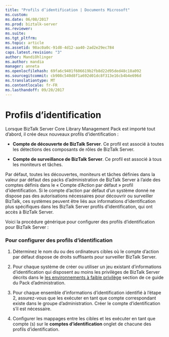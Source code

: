 ```yaml
---
title: "Profils d’identification | Documents Microsoft"
ms.custom: 
ms.date: 06/08/2017
ms.prod: biztalk-server
ms.reviewer: 
ms.suite: 
ms.tgt_pltfrm: 
ms.topic: article
ms.assetid: 98ac0a0c-91d8-4d12-aa40-2ad2e29ec784
caps.latest.revision: "3"
author: MandiOhlinger
ms.author: mandia
manager: anneta
ms.openlocfilehash: 69fa6c9401f606619b2fb8d22d95ded48c18a092
ms.sourcegitcommit: cb908c540d8f1a692d01dc8f313e16cb4b4e696d
ms.translationtype: MT
ms.contentlocale: fr-FR
ms.lasthandoff: 09/20/2017
---
```

# <a name="run-as-profiles"></a>Profils d’identification
Lorsque BizTalk Server Core Library Management Pack est importé tout d’abord, il crée deux nouveaux profils d’identification :  
  
-   **Compte de découverte de BizTalk Server**. Ce profil est associé à toutes les détections des composants de rôles de BizTalk Server.  
  
-   **Compte de surveillance de BizTalk Server**. Ce profil est associé à tous les moniteurs et tâches.  
  
 Par défaut, toutes les découvertes, moniteurs et tâches définies dans la valeur par défaut des packs d’administration de BizTalk Server à l’aide des comptes définis dans le « Compte d’Action par défaut » profil d’identification.  Si le compte d’action par défaut d’un système donné ne dispose pas des autorisations nécessaires pour découvrir ou surveiller BizTalk, ces systèmes peuvent être liés aux informations d’identification plus spécifiques dans les BizTalk Server profils d’identification, qui ont accès à BizTalk Server.  
  
 Voici la procédure générique pour configurer des profils d’identification pour BizTalk Server :  
  
### <a name="to-configure-run-as-profiles"></a>Pour configurer des profils d’identification  
  
1.  Déterminez le nom du ou des ordinateurs cibles où le compte d’action par défaut dispose de droits suffisants pour surveiller BizTalk Server.  
  
2.  Pour chaque système de créer ou utiliser un jeu existant d’informations d’identification qui disposent au moins les privilèges de BizTalk Server décrits dans le [les environnements à faible privilège](../technical-guides/low-privilege-environments.md) section de ce guide du Pack d’administration.  
  
3.  Pour chaque ensemble d’informations d’identification identifié à l’étape 2, assurez-vous que les exécuter en tant que compte correspondant existe dans le groupe d’administration. Créer le compte d’identification s’il est nécessaire.  
  
4.  Configurer les mappages entre les cibles et les exécuter en tant que compte (s) sur le **comptes d’identification** onglet de chacune des profils d’identification.
